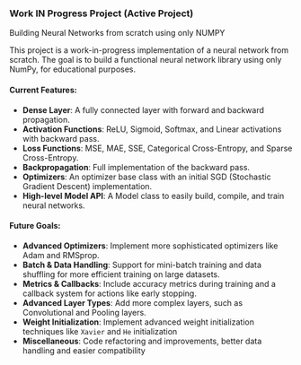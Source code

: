 
### Work IN Progress Project (Active Project)

Building Neural Networks from scratch using only NUMPY

This project is a work-in-progress implementation of a neural network from scratch. The goal is to build a functional neural network library using only NumPy, for educational purposes.

#### Current Features:
*   **Dense Layer**: A fully connected layer with forward and backward propagation.
*   **Activation Functions**: ReLU, Sigmoid, Softmax, and Linear activations with backward pass.
*   **Loss Functions**: MSE, MAE, SSE, Categorical Cross-Entropy, and Sparse Cross-Entropy.
*   **Backpropagation**: Full implementation of the backward pass.
*   **Optimizers**: An optimizer base class with an initial SGD (Stochastic Gradient Descent) implementation.
*	**High-level Model API**: A Model class to easily build, compile, and train neural networks.


#### Future Goals:
*	**Advanced Optimizers**: Implement more sophisticated optimizers like Adam and RMSprop.
*	**Batch & Data Handling**: Support for mini-batch training and data shuffling for more efficient training on large datasets.
* 	**Metrics & Callbacks**: Include accuracy metrics during training and a callback system for actions like early stopping.
* 	**Advanced Layer Types**: Add more complex layers, such as Convolutional and Pooling layers.
*	**Weight Initialization**: Implement advanced weight initialization techniques like `Xavier` and `He` initialization
* 	**Miscellaneous**: Code refactoring and improvements, better data handling and easier compatibility



